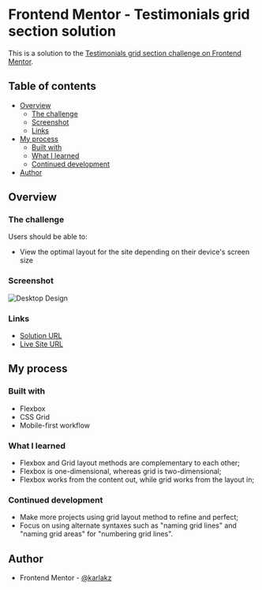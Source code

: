 # Frontend Mentor - Testimonials grid section solution

This is a solution to the [Testimonials grid section challenge on Frontend Mentor](https://www.frontendmentor.io/challenges/testimonials-grid-section-Nnw6J7Un7).

## Table of contents

- [Overview](#overview)
  - [The challenge](#the-challenge)
  - [Screenshot](#screenshot)
  - [Links](#links)
- [My process](#my-process)
  - [Built with](#built-with)
  - [What I learned](#what-i-learned)
  - [Continued development](#continued-development)
- [Author](#author)

## Overview

### The challenge

Users should be able to:

- View the optimal layout for the site depending on their device's screen size

### Screenshot

![Desktop Design](https://i.imgur.com/mLwSNc6.png)

### Links

- [Solution URL](https://github.com/karlakz/testimonials-grid-section)
- [Live Site URL](https://testimonials-grid-section-karlakz.netlify.app/)

## My process

### Built with

- Flexbox
- CSS Grid
- Mobile-first workflow

### What I learned

- Flexbox and Grid layout methods are complementary to each other;
- Flexbox is one-dimensional, whereas grid is two-dimensional;
- Flexbox works from the content out, while grid works from the layout in;

### Continued development

- Make more projects using grid layout method to refine and perfect;
- Focus on using alternate syntaxes such as "naming grid lines" and "naming grid areas" for "numbering grid lines".

## Author

- Frontend Mentor - [@karlakz](https://www.frontendmentor.io/profile/karlakz)
